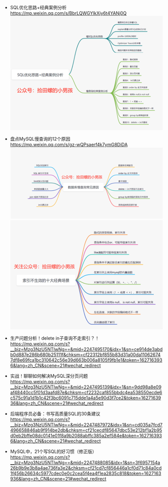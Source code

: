 - SQL优化思路+经典案例分析  
  https://mp.weixin.qq.com/s/BbrLQWGYlkXiy6t4YANj0Q
  ![MySQl](../images/mysql/001.jpg "SQL优化思路+经典案例分析")
  
- 盘点MySQL慢查询的12个原因  
  https://mp.weixin.qq.com/s/gz-wQPsaerf4k7ymG8DiDA
  ![MySQl](../images/mysql/002.png "数据库慢查询常见原因")
  ![MySQl](../images/mysql/003.png "索引不生效的十大经典场景")

- 生产问题分析！delete in子查询不走索引？！  
  https://mp.weixin.qq.com/s?__biz=Mzg3NzU5NTIwNg==&mid=2247495170&idx=1&sn=ce914de3abdb0d887e286b680b25111f&chksm=cf22312bf855b83d31a00da110626747df8e69fca1bc310642c56e39d663b006a8105f9fb1e1&token=1627163936&lang=zh_CN&scene=21#wechat_redirect
  
- 实战！聊聊如何解决MySQL深分页问题   
  https://mp.weixin.qq.com/s?__biz=Mzg3NzU5NTIwNg==&mid=2247495139&idx=1&sn=9dd98a8e09af48440cc5f01d3aafd87e&chksm=cf2232caf855bbdc4ea538550ecde6c575c91a1d1b1c42f3bc6091c715dde1a4a5e90d3f7ce2&token=1627163936&lang=zh_CN&scene=21#wechat_redirect
 
- 后端程序员必备：书写高质量SQL的30条建议  
  https://mp.weixin.qq.com/s?__biz=Mzg3NzU5NTIwNg==&mid=2247487972&idx=1&sn=cd035a7fcd7496658846ab9f914be2db&chksm=cf21cecdf85647dbc53e212bf1a2b95d0eb2bffe08dc0141e01f8a9b2088abffc385a2ef584e&token=1627163936&lang=zh_CN&scene=21#wechat_redirect
  
- MySQL中，21个写SQL的好习惯（修正版）   
  https://mp.weixin.qq.com/s?__biz=Mzg3NzU5NTIwNg==&mid=2247488085&idx=1&sn=3f6957154a26b9b9e3b8a4ae736fa3e2&chksm=cf21cd7cf856446a1cf0d71c84a0cd1f456b26634c5977cdec0e0c2cea5f4ea4f1ea2835c818&token=1627163936&lang=zh_CN&scene=21#wechat_redirect
  
  
